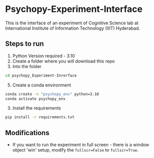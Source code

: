 # Psychopy-Experiment-Interface
This is the interface of an experiment of Cognitive Science lab at International Institute of Information Technology (IIIT) Hyderabad. 


## Steps to run
1. Python Version required - 3.10
2. Create a folder where you will download this repo
3. Into the folder
```bash
cd psychopy_Experiment-Inrerface
```
5. Create a conda environment
```bash
conda create -n "psychopy_env" python=3.10
conda activate psychopy_env
```
3. Install the requirements 
```bash
pip install -r requirements.txt
```


## Modifications
- If you want to run the experiment in full screen - there is a window object 'win' setup, modify the `fullscr=False` to `fullscr=True`. 
